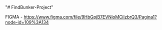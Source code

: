 "# FindBunker-Project"

FIGMA - https://www.figma.com/file/9HbGpjB7EVNloMCiIzbrQ3/Pagina1?node-id=109%3A134
